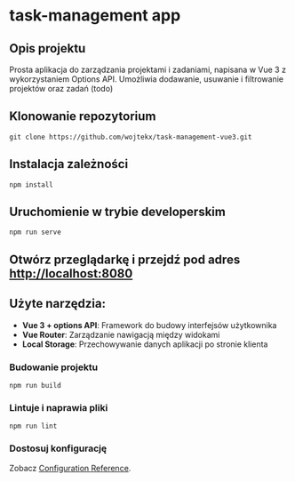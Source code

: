 # task-management app

## Opis projektu

Prosta aplikacja do zarządzania projektami i zadaniami, napisana w Vue 3 z wykorzystaniem Options API. Umożliwia dodawanie, usuwanie i filtrowanie projektów oraz zadań (todo)

## Klonowanie repozytorium

```
git clone https://github.com/wojtekx/task-management-vue3.git
```

## Instalacja zależności

```
npm install
```

## Uruchomienie w trybie developerskim

```
npm run serve
```

## Otwórz przeglądarkę i przejdź pod adres [http://localhost:8080](http://localhost:8080)

## Użyte narzędzia:

- **Vue 3 + options API**: Framework do budowy interfejsów użytkownika
- **Vue Router**: Zarządzanie nawigacją między widokami
- **Local Storage**: Przechowywanie danych aplikacji po stronie klienta

### Budowanie projektu

```
npm run build
```

### Lintuje i naprawia pliki

```
npm run lint
```

### Dostosuj konfigurację

Zobacz [Configuration Reference](https://cli.vuejs.org/config/).
